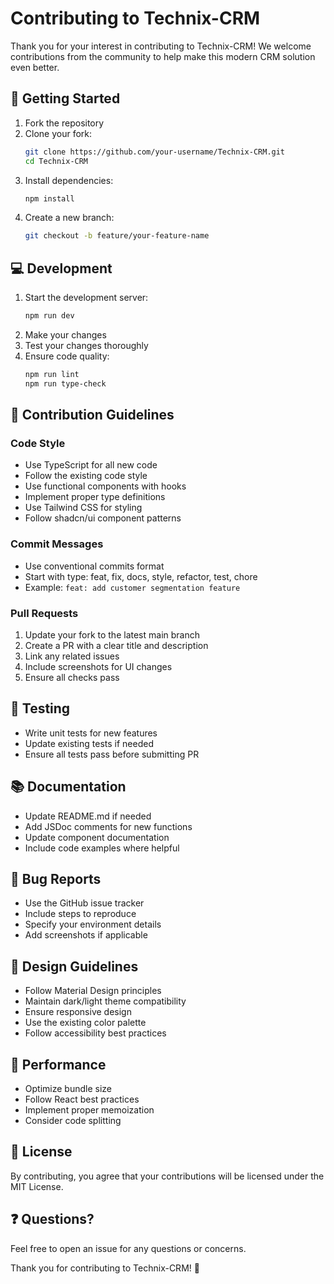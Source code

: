 # Contributing to Technix-CRM

Thank you for your interest in contributing to Technix-CRM! We welcome contributions from the community to help make this modern CRM solution even better.

## 🚀 Getting Started

1. Fork the repository
2. Clone your fork:
   ```bash
   git clone https://github.com/your-username/Technix-CRM.git
   cd Technix-CRM
   ```
3. Install dependencies:
   ```bash
   npm install
   ```
4. Create a new branch:
   ```bash
   git checkout -b feature/your-feature-name
   ```

## 💻 Development

1. Start the development server:
   ```bash
   npm run dev
   ```
2. Make your changes
3. Test your changes thoroughly
4. Ensure code quality:
   ```bash
   npm run lint
   npm run type-check
   ```

## 📝 Contribution Guidelines

### Code Style
- Use TypeScript for all new code
- Follow the existing code style
- Use functional components with hooks
- Implement proper type definitions
- Use Tailwind CSS for styling
- Follow shadcn/ui component patterns

### Commit Messages
- Use conventional commits format
- Start with type: feat, fix, docs, style, refactor, test, chore
- Example: `feat: add customer segmentation feature`

### Pull Requests
1. Update your fork to the latest main branch
2. Create a PR with a clear title and description
3. Link any related issues
4. Include screenshots for UI changes
5. Ensure all checks pass

## 🧪 Testing
- Write unit tests for new features
- Update existing tests if needed
- Ensure all tests pass before submitting PR

## 📚 Documentation
- Update README.md if needed
- Add JSDoc comments for new functions
- Update component documentation
- Include code examples where helpful

## 🐛 Bug Reports
- Use the GitHub issue tracker
- Include steps to reproduce
- Specify your environment details
- Add screenshots if applicable

## 🎨 Design Guidelines
- Follow Material Design principles
- Maintain dark/light theme compatibility
- Ensure responsive design
- Use the existing color palette
- Follow accessibility best practices

## 🚀 Performance
- Optimize bundle size
- Follow React best practices
- Implement proper memoization
- Consider code splitting

## 📜 License
By contributing, you agree that your contributions will be licensed under the MIT License.

## ❓ Questions?
Feel free to open an issue for any questions or concerns.

Thank you for contributing to Technix-CRM! 🙏
